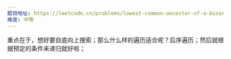 ```yaml
---
题目地址: https://leetcode.cn/problems/lowest-common-ancestor-of-a-binary-tree/description/?envType=study-plan-v2&envId=top-100-liked
难度: 中等
---
```

重点在于，想好要自底向上搜索；那么什么样的遍历适合呢？后序遍历；然后就根据预定的条件来递归就好啦；